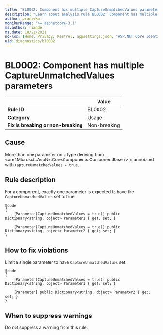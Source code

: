 ```yaml
---
title: "BL0002: Component has multiple CaptureUnmatchedValues parameters"
description: "Learn about analysis rule BL0002: Component has multiple CaptureUnmatchedValues parameters"
author: pranavkm
monikerRange: '>= aspnetcore-3.1'
ms.author: riande
ms.date: 10/21/2021
no-loc: [Home, Privacy, Kestrel, appsettings.json, "ASP.NET Core Identity", cookie, Cookie, Blazor, "Blazor Server", "Blazor WebAssembly", "Identity", "Let's Encrypt", Razor, SignalR]
uid: diagnostics/bl0002
---
```

# BL0002: Component has multiple CaptureUnmatchedValues parameters

| | Value |
|-|-|
| **Rule ID** |BL0002|
| **Category** |Usage|
| **Fix is breaking or non-breaking** |Non-breaking|

## Cause

More than one parameter on a type deriving from <xref:Microsoft.AspNetCore.Components.ComponentBase /> is annotated with `CaptureUnmatchedValues = true`.

## Rule description

For a component, exactly one parameter is expected to have the `CaptureUnmatchedValues` set to true.

```razor
@code
{
    [Parameter(CaptureUnmatchedValues = true)] public Dictionary<string, object> Parameter1 { get; set; }

    [Parameter(CaptureUnmatchedValues = true)] public Dictionary<string, object> Parameter2 { get; set; }
}
```

## How to fix violations

Limit a single parameter to have `CaptureUnmatchedValues` set.

```razor
@code
{
    [Parameter(CaptureUnmatchedValues = true)] public Dictionary<string, object> Parameter1 { get; set; }

    [Parameter] public Dictionary<string, object> Parameter2 { get; set; }
}
```

## When to suppress warnings

Do not suppress a warning from this rule.

